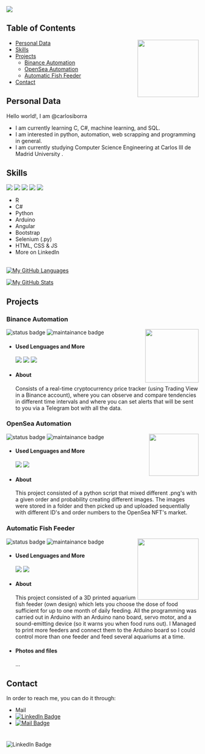 <a href = "url"><img src = "https://user-images.githubusercontent.com/41797418/153309984-33746328-34c8-45d9-8810-296fdc9a1686.gif" align="center" ></a>

## Table of Contents
<a href = "url"><img src = "https://media.giphy.com/media/jdPMeyv9rn0hZHh8n9/giphy.gifhttps://media.giphy.com/media/kH1DBkPNyZPOk0BxrM/giphy.gif" align="right" width="160" height="150"></a>
* [Personal Data](#personal-data) 
* [Skills](#skills)
* [Projects](#projects)
  - [Binance Automation](#binance-automation)
  - [OpenSea Automation](#opensea-automation)
  - [Automatic Fish Feeder](#automatic-fish-feeder)
* [Contact](#contact)

## Personal Data
Hello world!, I am @carlosiborra
  - I am currently learning C, C#, machine learning, and SQL.
  - I am interested in python, automation, web scrapping and programming in general.
  - I am currently studying Computer Science Engineering at Carlos III de Madrid University .

## Skills
![](https://img.shields.io/badge/Code-Python-informational?style=flat&logo=python&logoColor=white&color=yellow)
![](https://img.shields.io/badge/Code-Selenium-informational?style=flat&logo=Selenium&logoColor=white&color=brown)
![](https://img.shields.io/badge/Code-Arduino-informational?style=flat&logo=Arduino&logoColor=white&color=lightgrey)
![](https://img.shields.io/badge/Code-CSharp-informational?style=flat&logo=CSharp&logoColor=white&color=blue)
![](https://img.shields.io/badge/Code-R-informational?style=flat&logo=R&logoColor=white&color=red)

  
  - R
  - C#
  - Python
  - Arduino
  - Angular
  - Bootstrap
  - Selenium (.py)
  - HTML, CSS & JS
  - More on LinkedIn
  </br></br>

[![My GitHub Languages](https://github-readme-stats.vercel.app/api/top-langs/?username=carlosiborra&theme=darcula)]()

[![My GitHub Stats](https://github-readme-stats.vercel.app/api/?username=carlosiborra&count_private=true&theme=darcula&show_icons=true)]()

## Projects
  ### Binance Automation
  ![status badge](https://img.shields.io/static/v1?label=Status&message=private&color=red)
  <a href = "url"><img src = "https://media.giphy.com/media/0KQHJ6xghJqgOJ8zl1/giphy.gif" align="right" width="140" height="140"></a>
  ![maintainance badge](https://img.shields.io/badge/Maintained%3F-yes-green.svg)
  
   - #### Used Lenguages and More
      ![](https://img.shields.io/badge/Code-Python-informational?style=flat&logo=python&logoColor=white&color=yellow)
      ![](https://img.shields.io/badge/Code-Selenium-informational?style=flat&logo=Selenium&logoColor=white&color=brown)
      ![](https://img.shields.io/badge/Code-TeleBot-informational?style=flat&logo=Telegram&logoColor=white&color=4AB197)
   - #### About
      Consists of a real-time cryptocurrency price tracker (using Trading View in a Binance account), where you can observe and compare tendencies in different time intervals and where you can set alerts that will be sent to you via a Telegram bot with all the data.
   
  ### OpenSea Automation
  ![status badge](https://img.shields.io/static/v1?label=Status&message=private&color=red)
  <a href = "url"><img src = "https://media.giphy.com/media/HRuLuZ4d0ekCZlHVlt/giphy.gif" align="right" width="130" height="110"></a>
  ![maintainance badge](https://img.shields.io/badge/Maintained%3F-no-red.svg)
  
   - #### Used Lenguages and More
      ![](https://img.shields.io/badge/Code-Python-informational?style=flat&logo=python&logoColor=white&color=yellow)
      ![](https://img.shields.io/badge/Code-Selenium-informational?style=flat&logo=Selenium&logoColor=white&color=brown)
   - #### About
      This project consisted of a python script that mixed different .png's with a given order and probability creating different images. The images were stored in a folder and then picked up and uploaded sequentially with different ID's and order numbers to the OpenSea NFT's market.

  ### Automatic Fish Feeder
  ![status badge](https://img.shields.io/static/v1?label=Status&message=private&color=red)
  <a href = "url"><img src = "https://media.giphy.com/media/Jh11uVLJx3a8emy29U/giphy.gif" align="right" width="160" height="160"></a>
  ![maintainance badge](https://img.shields.io/badge/Maintained%3F-no-red.svg)
  
   - #### Used Lenguages and More
      ![](https://img.shields.io/static/v1?label=3D&message=printer&color=green)
      ![](https://img.shields.io/badge/Code-Arduino-informational?style=flat&logo=Arduino&logoColor=white&color=lightgrey)
   - #### About
      This project consisted of a 3D printed aquarium fish feeder (own design) which lets you choose the dose of food sufficient for up to one month of daily feeding.
      All the programming was carried out in Arduino with an Arduino nano board, servo motor, and a sound-emitting device (so it warns you when food runs out).
     I Managed to print more feeders and connect them to the Arduino board so I could control more than one feeder and feed several aquariums at a time.
   - #### Photos and files
      ...

## Contact
In order to reach me, you can do it through:
  - Mail
  - [![LinkedIn Badge](https://img.shields.io/badge/LinkedIn-Profile-informational?style=flat&logo=linkedin&logoColor=white&color=0D76A8)](https://www.linkedin.com/in/carlos-iborra-llopis-bb84a1214/)
  - [![Mail Badge](https://img.shields.io/static/v1?label=My&message=WebPage&color=red)](https://carlosiborra.github.io/carlosiborra/)

#
![LinkedIn Badge](http://ForTheBadge.com/images/badges/built-by-developers.svg)
<!---
Hi intruder!
--->

